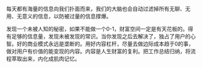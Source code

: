 每天都有海量的信息向我们扑面而来，我们的大脑也会自动过滤掉所有无聊、无用、无意义的信息，以防被过量的信息撑爆。

发现一个未被人知的秘密，如果不能做一个0-1，财富空间一定是有天花板的。得有足够的信息量，发现未被发现的常识。当你发现之后去解决了，独占了用户的心智。好的商业模式永远是垄断的。用好内容杠杆，尽量去做边际成本趋于0的事，做对用户有价值的能变现的内容。内容是人生财富的复利。把工作总结归纳，将流程萃取出来，内化成肌肉记忆。
